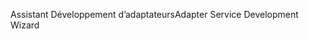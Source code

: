 <span data-ttu-id="0f7c4-101">Assistant Développement d’adaptateurs</span><span class="sxs-lookup"><span data-stu-id="0f7c4-101">Adapter Service Development Wizard</span></span>